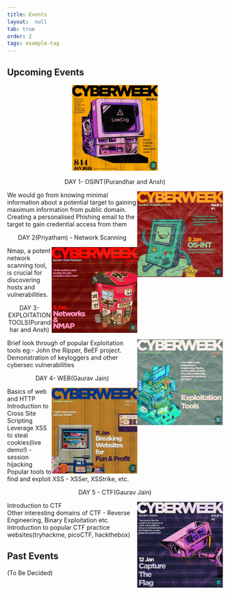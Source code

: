 ```yaml
---
title: Events
layout:  null
tab: true
order: 2
tags: example-tag
---
```

## Upcoming Events
<p align="center">
  <img src="assets/images/CyberWeeklogo.jpeg" alt="Local PNG Image" height = "200" width="200"/>
</p>
<p align="center">DAY 1- OSINT(Purandhar and Ansh)</p>
<div>
<img src="assets/images/os-init 8jan.jpeg" alt="Local PNG Image" height = "200" width="200" align="right"/>
<p align="left">We would go from knowing minimal information about a potential target to gaining maximum information from public domain.<br/>
Creating a personalised Phishing email to the target to gain credential access from them <br/>
</p></div>
<div>
<p align="center">DAY 2(Priyatham) - Network Scanning</p>
<img src="assets/images/network.jpeg" alt="Local PNG Image" height = "200" width="200" align="right"/>
<p align="left">
Nmap, a potent network scanning tool, is crucial for discovering hosts and vulnerabilities. <br/></p>
</div>
<div>
<p align="center">DAY 3- EXPLOITATION TOOLS(Purandhar and Ansh)</p>
<img src="assets/images/exploitation.jpeg" alt="Local PNG Image" height = "200" width="200" align="right"/>
<p align="left">Brief look through of popular Exploitation tools eg:- John the Ripper, BeEF project.</br>
Demonstration of keyloggers and other cybersec vulnerabilities</p>
</div>
<div>
<p align="center">DAY 4- WEB(Gaurav Jain)</p>
<img src="assets/images/breakingWebsite.jpeg" alt="Local PNG Image" height = "200" width="200" align="right"/>
<p align="left">Basics of web and HTTP</br>
Introduction to Cross Site Scripting</br>
Leverage XSS to steal cookies(live demo!) - session hijacking</br>
Popular tools to find and exploit XSS - XSSer, XSStrike, etc.</p>
</div>
<div>
<p align="center">DAY 5 - CTF(Gaurav Jain)<p>
<img src="assets/images/ctf.jpeg" alt="Local PNG Image" height = "200" width="200" align="right"/>
<p align="left">Introduction to CTF<br/>
Other interesting domains of CTF - Reverse Engineering, Binary Exploitation etc.<br/>
Introduction to popular CTF practice websites(tryhackme, picoCTF, hackthebox)</p>
</div>

## Past Events

(To Be Decided)
